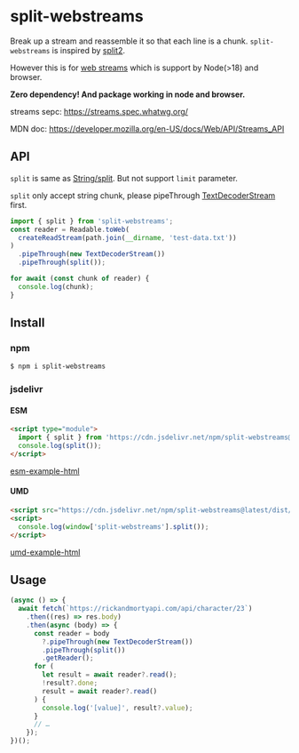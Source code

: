 # split-webstreams

Break up a stream and reassemble it so that each line is a chunk. `split-webstreams` is inspired by [split2](https://github.com/mcollina/split2).

However this is for [web streams](https://streams.spec.whatwg.org/) which is support by Node(>18) and browser.

**Zero dependency! And package working in node and browser.**

streams sepc:
https://streams.spec.whatwg.org/

MDN doc:
https://developer.mozilla.org/en-US/docs/Web/API/Streams_API

## API

`split` is same as [String/split](https://developer.mozilla.org/en-US/docs/Web/JavaScript/Reference/Global_Objects/String/split). But not support `limit` parameter.

`split` only accept string chunk, please pipeThrough [TextDecoderStream](https://developer.mozilla.org/en-US/docs/Web/API/TextDecoderStream) first.

```javascript
import { split } from 'split-webstreams';
const reader = Readable.toWeb(
  createReadStream(path.join(__dirname, 'test-data.txt'))
)
  .pipeThrough(new TextDecoderStream())
  .pipeThrough(split());

for await (const chunk of reader) {
  console.log(chunk);
}
```

## Install

### npm

```bash
$ npm i split-webstreams
```

### jsdelivr

#### ESM

```html
<script type="module">
  import { split } from 'https://cdn.jsdelivr.net/npm/split-webstreams@latest';
  console.log(split());
</script>
```

[esm-example-html](../../e2e-test/vanilla-js/index-esm.html)

#### UMD

```html
<script src="https://cdn.jsdelivr.net/npm/split-webstreams@latest/dist/split-webstreams.umd.js"></script>
<script>
  console.log(window['split-webstreams'].split());
</script>
```

[umd-example-html](../../e2e-test/vanilla-js/index-umd.html)

## Usage

```javascript
(async () => {
  await fetch(`https://rickandmortyapi.com/api/character/23`)
    .then((res) => res.body)
    .then(async (body) => {
      const reader = body
        ?.pipeThrough(new TextDecoderStream())
        .pipeThrough(split())
        .getReader();
      for (
        let result = await reader?.read();
        !result?.done;
        result = await reader?.read()
      ) {
        console.log('[value]', result?.value);
      }
      // …
    });
})();
```
